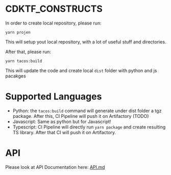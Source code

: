 # CDKTF_CONSTRUCTS

In order to create local repository, please run:

`yarn projen`

This will setup yout local repository, with a lot of useful stuff and directories.

After that, please run:

`yarn tacos:build`

This will update the code and create local `dist` folder with python and js pacakges

# Supported Languages

- Python: the `tacos:build` command will generate under dist folder a tgz package.
  After this, CI Pipeline will push it on Artifactory (TODO)
- Javascript: Same as python but for Javascript! 
- Typescript: CI Pipeline will directly run `yarn package` and create resulting TS library.
    After that CI will push it on Artifactory.


# API 
Please look at API Documentation here: 
[API.md](API.md) 
